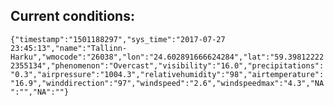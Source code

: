 ## Current conditions: 
 ``` {"timestamp":"1501188297","sys_time":"2017-07-27 23:45:13","name":"Tallinn-Harku","wmocode":"26038","lon":"24.602891666624284","lat":"59.398122222355134","phenomenon":"Overcast","visibility":"16.0","precipitations":"0.3","airpressure":"1004.3","relativehumidity":"98","airtemperature":"16.9","winddirection":"97","windspeed":"2.6","windspeedmax":"4.3","NA":"","NA":""} ```
